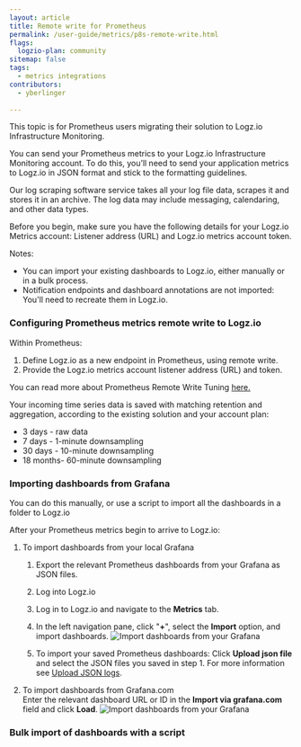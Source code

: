 ```yaml
---
layout: article
title: Remote write for Prometheus 
permalink: /user-guide/metrics/p8s-remote-write.html
flags:
  logzio-plan: community
sitemap: false
tags:
  - metrics integrations
contributors:
  - yberlinger
 
---
```

This topic is for Prometheus users migrating their solution to Logz.io Infrastructure Monitoring.

You can send your Prometheus metrics to your Logz.io Infrastructure Monitoring account.
To do this, you’ll need to send your application metrics to Logz.io in JSON format and stick to the formatting guidelines.

Our log scraping software service takes all your log file data, scrapes it and stores it in an archive. The log data may include messaging, calendaring, and other data types. 

Before you begin, make sure you have the following details for your Logz.io Metrics account: Listener address (URL) and Logz.io metrics account token.

Notes: 

* You can import your existing dashboards to Logz.io, either manually or in a bulk process.
* Notification endpoints and dashboard annotations are not imported: You'll need to recreate them in Logz.io.


### Configuring Prometheus metrics remote write to Logz.io

Within Prometheus:

1. Define Logz.io as a new endpoint in Prometheus, using remote write.
2. Provide the Logz.io metrics account listener address (URL) and token.

You can read more about Prometheus Remote Write Tuning [here.](https://prometheus.io/docs/practices/remote_write/) <i class="fas fa-external-link-alt"></i>


Your incoming time series data is saved with matching retention and aggregation, according to the existing solution and your account plan:

  - 3 days - raw data
  - 7 days - 1-minute downsampling
  - 30 days - 10-minute downsampling
  - 18 months- 60-minute downsampling


### Importing dashboards from Grafana
You can do this manually, or use a script to import all the dashboards in a folder to Logz.io

After your Prometheus metrics begin to arrive to Logz.io:  

1. To import dashboards from your local Grafana 
    1. Export the relevant Prometheus dashboards from your Grafana as JSON files.
    2. Log into Logz.io 

    3. Log in to Logz.io and navigate to the **Metrics** tab.

    4. In the left navigation pane, click  "**+**", select the **Import** option, and import dashboards.
  ![Import dashboards from your Grafana](https://dytvr9ot2sszz.cloudfront.net/logz-docs/grafana/p8simport-option1.png)

    5. To import your saved Prometheus dashboards: Click **Upload json file** and select the JSON files you saved in step 1. 
        For more information see [Upload JSON logs]({{site.baseurl}}/user-guide/shipping/log-sources/json-uploads.html). 

2. To import dashboards from Grafana.com    
    Enter the relevant dashboard URL or ID in the **Import via grafana.com** field and click **Load**.  ![Import dashboards from your Grafana](https://dytvr9ot2sszz.cloudfront.net/logz-docs/grafana/p8simport-dashbd.png)

### Bulk import of dashboards with a script 
